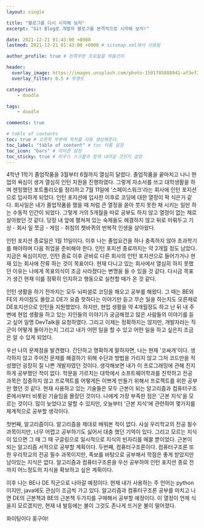 ```yaml
---
layout: single

title: "블로그를 다시 시작해 보자"
excerpt: "Git Blog로 개발자 블로그를 본격적으로 시작해 보자!"

date: 2021-12-21 01:43:00 +0900
lastmod: 2021-12-21 01:43:00 +0900 # sitemap.xml에서 사용됨

author_profile: true # 왼쪽부분 프로필을 띄울건지

header:
  overlay_image: https://images.unsplash.com/photo-1501785888041-af3ef285b470?ixlib=rb-1.2.1&ixid=eyJhcHBfaWQiOjEyMDd9&auto=format&fit=crop&w=1350&q=80
  overlay_filter: 0.5 # 투명도

categories: 
    - doodle

tags: 
    - doodle

comments: true

# table of contents
toc: true # 오른쪽 부분에 목차를 자동 생성해준다.
toc_label: "table of content" # toc 이름 설정
toc_icon: "bars" # 아이콘 설정
toc_sticky: true # 마우스 스크롤과 함께 내려갈 것인지 설정
---
```

4학년 1학기 졸업작품을 3월부터 6월까지 열심히 달렸다. 졸업작품을 끝마치고 나니 현업의 욕심이 생겨 열심히 인턴 지원을 진행하였다. 그렇게 자소서를 쓰고 대학생활을 하며 잰힝했던 포트폴리오를 정리하고 7월 11일에 '스페이스워크'라는 회사에 인턴 포지션으로 입사하게 되었다. 인턴 포지션에 입사한 이후로 코딩에 대한 열정이 팍 식은거 같다. 회사일은 내가 졸업작품을 했을 때 처럼 큰 열정을 쏟아 붓지 못한 채 시키는 일만 하는 수동적 인간이 되었다. 그렇게 거의 5개월을 따로 공부도 하지 않고 열정이 없는 채로 살아왔던 것 같다. 당장 내 앞에 펼쳐져 있는 숙제들도 해결하지 않고 뒤로 미뤄두고 기상 - 회사 일 쪼금 - 게임 - 취침의 쳇바퀴의 반복적 인생을 살아왔다.

 

인턴 포지션 종료일은 1월 11일이다. 이후 나는 졸업요건을 하나 충족하지 않아 초과학기를 해야하며 다음 취업을 준비해야 한다. 인턴 포지션 종료까지는 약 2개월 정도 남았다. 지금은 욕심이지만, 인턴 종료 이후 곧바로 다른 회사의 인턴 포지션으로 들어가거나 현재 있는 회사에 잔류 하는 것이 목표이다. 현재 다니고 있는 회사에서 열심히 하지 못했던 이유는 나에게 목표의식이 조금 사라졌다는 변명을 들 수 있을 것 같다. 다시금 목표가 생긴 현재 이를 정확히 인지하고 행동으로 실천할 때가 온 것 같다.

 

인턴 생활을 하기 전까지는 모두 뇌피셜로 코딩을 해오고 공부를 해왔다. 그 때는 BE와 FE의 차이점도 몰랐고 DE가 요즘 핫하다는 이야기만 듣고 무슨 일을 하는지도 모른채로 DE포지션으로 인턴을 지원했었다. 하지만, 현업 생활을 약 4개월정도 하고 난 뒤 내 주변에 현업 생활을 하고 있는 지인들의 이야기가 궁금해졌고 많은 사람들의 이야기를 듣고 싶어 일명 DevTalk을 요청하였다. 그리고 이제는 정확하지는 않지만, 개발자라는 직군이 어떻게 돌아가는지 그리고 내가 어떤 일을 할 수 있고 어떤 일을 하고 싶은지 조금은 알 수 있게 되었다. 

 

우선 나의 문제점을 발견했다. 간단하고 명확하게 말하자면, 나는 현재 '코싸개'이다. 생각하지 않고 주어진 문제를 해결하기 위해 수단과 방법을 가리지 않고 그저 코드만을 작성했던 굉장히 질 나쁜 개발자였던 것이다. 생각해보면 내가 이 프로그래밍에 관해 진지하게 공부했던 적이 없다. 학문을 가르치는 대학에서 소프트웨어학과를 진학하고 전공 과목은 집중하지 않고 프로젝트를 어떻게든 이쁘게 만들기 위해서 프로젝트를 위한 공부만 했던 것 같다. 현재 사용하고 있는 기술들은 모두 근본이 되는 알고리즘과 컴퓨터구조론에서부터 비롯된 기술임을 몰랐던 것이다. 나에게 가장 부족한 점은 '근본 지식'을 모르는 것이다. 많이 늦었다고 말할 수 있지만, 오늘부터 '근본 지식'에 관련하여 몇가지를 체계적으로 공부할 생각이다.

 

첫번째, 알고리즘이다. 알고리즘을 제대로 배워본 적이 없다. 사실 우리학교의 전공 필수 과목이지만, 너무 어렵고 공부하기도 싫어서 대충 했던 기억이 있다. 그리고 모르는 지식이 있으면 그 때 그 때 구글링으로 일시적으로 지식의 빈자리를 매꿀 뿐이었다. 근본이 되는 알고리즘 서적으로 공부할 계획이다. 두번째, 컴퓨터구조론이다. 컴퓨터구조론 또한 우리학교의 전공 필수 과목이지만, 족보를 바탕으로 공부해서 학점은 좋게 받았지만 남아있는 지식은 없다. 알고리즘과 컴퓨터구조론을 우선 공부하여 인턴 포지션 종료 전 까지 어느정도의 지식을 확보하고 싶은 계획이다. 

 

이후 나는 BE나 DE 직군으로 나아갈 예정이다. 현재 내가 사용하는 주 언어는 python이지만, java에도 관심이 조금씩 가고 있다. 알고리즘과 컴퓨터구조론 공부를 마치고 나면 DE의 근본책과 BE의 근본책 두가지를 구매해서 공부할 예정이다. 이 열정이 언제 식을지 모르겠지만, 현재 내 발등에는 불이 그것도 존나게 뜨거운 불이 떨어졌다.

 

화이팅이다 홍구야!